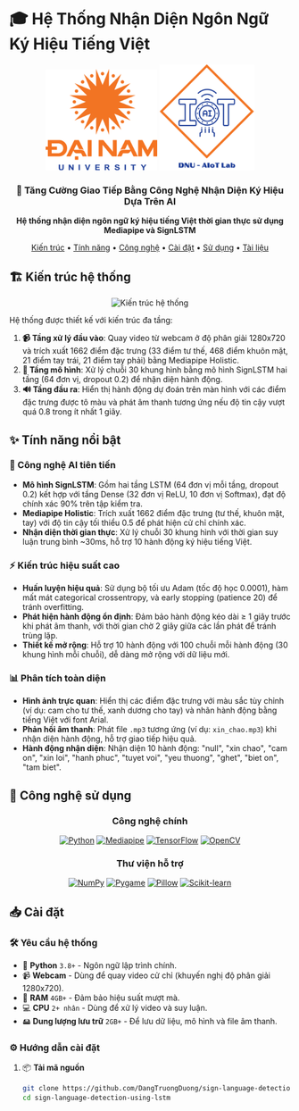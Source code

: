 # 🎓 Hệ Thống Nhận Diện Ngôn Ngữ Ký Hiệu Tiếng Việt

<div align="center">

<p align="center">
  <img src="images/logo.png" alt="Logo Đại học Đại Nam" width="200"/>
  <img src="images/AIoTLab_logo.png" alt="Logo AIoTLab" width="170"/>
</p>

</div>

<h3 align="center">🔬 Tăng Cường Giao Tiếp Bằng Công Nghệ Nhận Diện Ký Hiệu Dựa Trên AI</h3>

<p align="center">
  <strong>Hệ thống nhận diện ngôn ngữ ký hiệu tiếng Việt thời gian thực sử dụng Mediapipe và SignLSTM</strong>
</p>

<p align="center">
  <a href="#🏗️-kiến-trúc-hệ-thống">Kiến trúc</a> •
  <a href="#✨-tính-năng-nổi-bật">Tính năng</a> •
  <a href="#🔧-công-nghệ-sử-dụng">Công nghệ</a> •
  <a href="#📥-cài-đặt">Cài đặt</a> •
  <a href="#🚀-bắt-đầu-sử-dụng">Sử dụng</a> •
  <a href="#📚-tài-liệu-hướng-dẫn">Tài liệu</a>
</p>

## 🏗️ Kiến trúc hệ thống

<p align="center">
  <img src="docs/images/architecture_signlstm.png" alt="Kiến trúc hệ thống" width="800"/>
</p>

Hệ thống được thiết kế với kiến trúc đa tầng:

1. **📹 Tầng xử lý đầu vào**: Quay video từ webcam ở độ phân giải 1280x720 và trích xuất 1662 điểm đặc trưng (33 điểm tư thế, 468 điểm khuôn mặt, 21 điểm tay trái, 21 điểm tay phải) bằng Mediapipe Holistic.
2. **🧠 Tầng mô hình**: Xử lý chuỗi 30 khung hình bằng mô hình SignLSTM hai tầng (64 đơn vị, dropout 0.2) để nhận diện hành động.
3. **🔊 Tầng đầu ra**: Hiển thị hành động dự đoán trên màn hình với các điểm đặc trưng được tô màu và phát âm thanh tương ứng nếu độ tin cậy vượt quá 0.8 trong ít nhất 1 giây.

## ✨ Tính năng nổi bật

### 🧠 Công nghệ AI tiên tiến
- **Mô hình SignLSTM**: Gồm hai tầng LSTM (64 đơn vị mỗi tầng, dropout 0.2) kết hợp với tầng Dense (32 đơn vị ReLU, 10 đơn vị Softmax), đạt độ chính xác 90% trên tập kiểm tra.
- **Mediapipe Holistic**: Trích xuất 1662 điểm đặc trưng (tư thế, khuôn mặt, tay) với độ tin cậy tối thiểu 0.5 để phát hiện cử chỉ chính xác.
- **Nhận diện thời gian thực**: Xử lý chuỗi 30 khung hình với thời gian suy luận trung bình ~30ms, hỗ trợ 10 hành động ký hiệu tiếng Việt.

### ⚡ Kiến trúc hiệu suất cao
- **Huấn luyện hiệu quả**: Sử dụng bộ tối ưu Adam (tốc độ học 0.0001), hàm mất mát categorical crossentropy, và early stopping (patience 20) để tránh overfitting.
- **Phát hiện hành động ổn định**: Đảm bảo hành động kéo dài ≥ 1 giây trước khi phát âm thanh, với thời gian chờ 2 giây giữa các lần phát để tránh trùng lặp.
- **Thiết kế mở rộng**: Hỗ trợ 10 hành động với 100 chuỗi mỗi hành động (30 khung hình mỗi chuỗi), dễ dàng mở rộng với dữ liệu mới.

### 📊 Phân tích toàn diện
- **Hình ảnh trực quan**: Hiển thị các điểm đặc trưng với màu sắc tùy chỉnh (ví dụ: cam cho tư thế, xanh dương cho tay) và nhãn hành động bằng tiếng Việt với font Arial.
- **Phản hồi âm thanh**: Phát file `.mp3` tương ứng (ví dụ: `xin_chao.mp3`) khi nhận diện hành động, hỗ trợ giao tiếp hiệu quả.
- **Hành động nhận diện**: Nhận diện 10 hành động: "null", "xin chao", "cam on", "xin loi", "hanh phuc", "tuyet voi", "yeu thuong", "ghet", "biet on", "tam biet".

## 🔧 Công nghệ sử dụng

<div align="center">

### Công nghệ chính
[![Python](https://img.shields.io/badge/Python-3776AB?style=for-the-badge&logo=python&logoColor=yellow)](https://www.python.org/)
[![Mediapipe](https://img.shields.io/badge/Mediapipe-4285F4?style=for-the-badge&logo=google&logoColor=white)](https://mediapipe.dev/)
[![TensorFlow](https://img.shields.io/badge/TensorFlow-FF6F00?style=for-the-badge&logo=tensorflow&logoColor=white)](https://www.tensorflow.org/)
[![OpenCV](https://img.shields.io/badge/OpenCV-5C3EE8?style=for-the-badge&logo=opencv&logoColor=white)](https://opencv.org/)
### Thư viện hỗ trợ
[![NumPy](https://img.shields.io/badge/NumPy-013243?style=for-the-badge&logo=numpy&logoColor=white)](https://numpy.org/)
[![Pygame](https://img.shields.io/badge/Pygame-000000?style=for-the-badge&logo=pygame&logoColor=yellow)](https://www.pygame.org/)
[![Pillow](https://img.shields.io/badge/Pillow-000000?style=for-the-badge&logo=python&logoColor=white)](https://python-pillow.org/)
[![Scikit-learn](https://img.shields.io/badge/Scikit--learn-F7931E?style=for-the-badge&logo=scikit-learn&logoColor=white)](https://scikit-learn.org/)

</div>

## 📥 Cài đặt

### 🛠️ Yêu cầu hệ thống

- 🐍 **Python** `3.8+` - Ngôn ngữ lập trình chính.
- 📹 **Webcam** - Dùng để quay video cử chỉ (khuyến nghị độ phân giải 1280x720).
- 💾 **RAM** `4GB+` - Đảm bảo hiệu suất mượt mà.
- 💻 **CPU** `2+ nhân` - Dùng để xử lý video và suy luận.
- 🖴 **Dung lượng lưu trữ** `2GB+` - Để lưu dữ liệu, mô hình và file âm thanh.

### ⚙️ Hướng dẫn cài đặt

1. 📦 **Tải mã nguồn**
   ```bash
   git clone https://github.com/DangTruongDuong/sign-language-detection-using-lstm
   cd sign-language-detection-using-lstm
